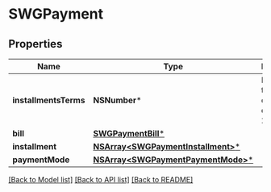 # SWGPayment

## Properties
Name | Type | Description | Notes
------------ | ------------- | ------------- | -------------
**installmentsTerms** | **NSNumber*** | Installment terms - 0 # cash - 1 # on terms - 2 # other  | [optional] 
**bill** | [**SWGPaymentBill***](SWGPaymentBill.md) |  | [optional] 
**installment** | [**NSArray&lt;SWGPaymentInstallment&gt;***](SWGPaymentInstallment.md) |  | [optional] 
**paymentMode** | [**NSArray&lt;SWGPaymentPaymentMode&gt;***](SWGPaymentPaymentMode.md) |  | [optional] 

[[Back to Model list]](../README.md#documentation-for-models) [[Back to API list]](../README.md#documentation-for-api-endpoints) [[Back to README]](../README.md)


